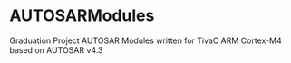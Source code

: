 # AUTOSARModules
Graduation Project AUTOSAR Modules written for TivaC ARM Cortex-M4 based on AUTOSAR v4.3
